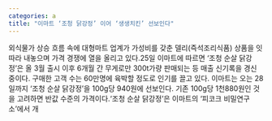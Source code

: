 ```yaml
---
categories: a
title: "이마트 ‘조청 닭강정’ 이어 ‘생생치킨’ 선보인다"
---
```

외식물가 상승 흐름 속에 대형마트 업계가 가성비를 갖춘 델리(즉석조리식품) 상품을 잇따라 내놓으며 가격 경쟁에 열을 올리고 있다.25일 이마트에 따르면 ‘조청 순살 닭강정’은 올 3월 출시 이후 6개월 간 무게로만 300t가량 판매되는 등 매출 신기록을 경신 중이다. 구매한 고객 수는 60만명에 육박할 정도로 인기를 끌고 있다. 이마트는 오는 28일까지 ‘조청 순살 닭강정’을 100g당 940원에 선보인다. 기존 100g당 1천880원인 것을 고려하면 반값 수준의 가격이다.‘조청 순살 닭강정’은 이마트의 ‘피코크 비밀연구소’에서 개